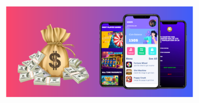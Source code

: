 ![Car Image](https://github.com/Sakib323/i_Pay2022/blob/53cab5495a3d4672def6b66d2faa266b54c43224/Untitled.png)
